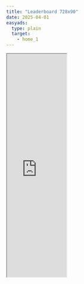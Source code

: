 ```yaml
---
title: "Leaderboard 728x90"
date: 2025-04-01
easyads:
  type: plain
  target:
    - home_1
---
```


<iframe
  loading="lazy"
  src="https://cdn.thebannermen.com/wp-content/uploads/_banners/standard_Johnny_Walker_Metaphor/Flower/Flower_stickbg_website/index.html"
  style="width:160px; height:600px"
  ></iframe>
